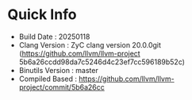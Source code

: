# Quick Info
* Build Date : 20250118
* Clang Version : ZyC clang version 20.0.0git (https://github.com/llvm/llvm-project 5b6a26ccdd98da7c5246d4c23ef7cc596189b52c)
* Binutils Version : master
* Compiled Based : https://github.com/llvm/llvm-project/commit/5b6a26cc

